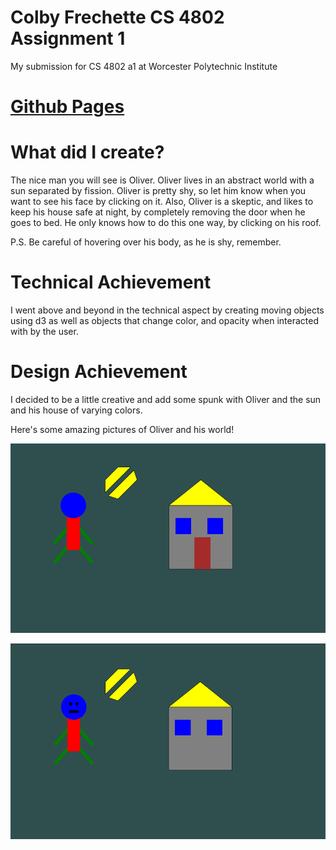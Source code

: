 # Colby Frechette CS 4802 Assignment 1
My submission for CS 4802 a1 at Worcester Polytechnic Institute
# [Github Pages](https://colb131.github.io/)

# What did I create?
The nice man you will see is Oliver. Oliver lives in an abstract world with a sun separated by fission. Oliver is pretty shy, so let him know when you want to see his face by clicking on it. Also, Oliver is a skeptic, and likes to keep his house safe at night, by completely removing the door when he goes to bed. He only knows how to do this one way, by clicking on his roof.

P.S. Be careful of hovering over his body, as he is shy, remember.

# Technical Achievement
I went above and beyond in the technical aspect by creating moving objects using d3 as well as objects that change color, and opacity when interacted with by the user.

# Design Achievement
I decided to be a little creative and add some spunk with Oliver and the sun and his house of varying colors.

Here's some amazing pictures of Oliver and his world!

![img.png](img.png)

![img_1.png](img_1.png)